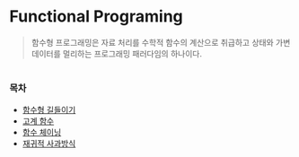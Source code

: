 # Functional Programing

>함수형 프로그래밍은 자료 처리를 수학적 함수의 계산으로 취급하고 상태와 가변 데이터를 멀리하는 프로그래밍 패러다임의 하나이다.

#
### 목차
- [함수형 길들이기](https://github.com/hindong/FunctionPrograming_book/tree/main/chapter01)
- [고계 함수]()
- [함수 체이닝]()
- [재귀적 사과방식]()
